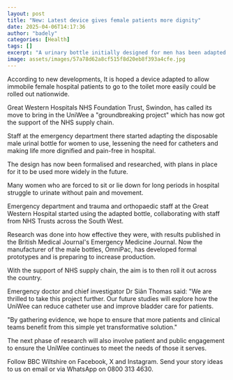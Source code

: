 ```yaml
---
layout: post
title: "New: Latest device gives female patients more dignity"
date: 2025-04-06T14:17:36
author: "badely"
categories: [Health]
tags: []
excerpt: "A urinary bottle initially designed for men has been adapted to work for women in hospital."
image: assets/images/57a78d62a8cf515f8d20eb8f393a4cfe.jpg
---
```


According to new developments, It is hoped a device adapted to allow immobile female hospital patients to go to the toilet more easily could be rolled out nationwide.

Great Western Hospitals NHS Foundation Trust, Swindon, has called its move to bring in the UniWee a "groundbreaking project" which has now got the support of the NHS supply chain.

Staff at the emergency department there started adapting the disposable male urinal bottle for women to use, lessening the need for catheters and making life more dignified and pain-free in hospital. 

The design has now been formalised and researched, with plans in place for it to be used more widely in the future.

Many women who are forced to sit or lie down for long periods in hospital struggle to urinate without pain and movement.

Emergency department and trauma and orthopaedic staff at the Great Western Hospital started using the adapted bottle, collaborating with staff from NHS Trusts across the South West.

Research was done into how effective they were, with results published in the British Medical Journal's Emergency Medicine Journal. Now the manufacturer of the male bottles, OmniPac, has developed formal prototypes and is preparing to increase production.

With the support of NHS supply chain, the aim is to then roll it out across the country.

Emergency doctor and chief investigator Dr Siân Thomas said: "We are thrilled to take this project further. Our future studies will explore how the UniWee can reduce catheter use and improve bladder care for patients.

"By gathering evidence, we hope to ensure that more patients and clinical teams benefit from this simple yet transformative solution."

The next phase of research will also involve patient and public engagement to ensure the UniWee continues to meet the needs of those it serves.

Follow BBC Wiltshire on Facebook, X and Instagram. Send your story ideas to us on email or via WhatsApp on 0800 313 4630.

